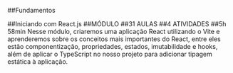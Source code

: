 ##Fundamentos

##Iniciando com React.js
##MÓDULO
##31 AULAS
##4 ATIVIDADES
##5h 58min
Nesse módulo, criaremos uma aplicação React utilizando o Vite e aprenderemos sobre os conceitos mais importantes do React, entre eles estão componentização, propriedades, estados, imutabilidade e hooks, além de aplicar o TypeScript no nosso projeto para adicionar tipagem estática à aplicação.
